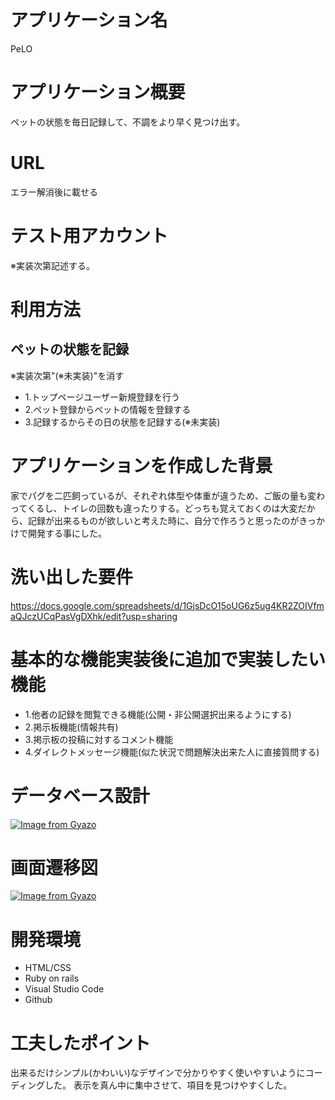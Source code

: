 # アプリケーション名
PeLO

# アプリケーション概要
ペットの状態を毎日記録して、不調をより早く見つけ出す。

# URL
エラー解消後に載せる

# テスト用アカウント
※実装次第記述する。

# 利用方法

## ペットの状態を記録
※実装次第"(※未実装)"を消す
- 1.トップページユーザー新規登録を行う
- 2.ペット登録からペットの情報を登録する
- 3.記録するからその日の状態を記録する(※未実装)

# アプリケーションを作成した背景
家でパグを二匹飼っているが、それぞれ体型や体重が違うため、ご飯の量も変わってくるし、トイレの回数も違ったりする。どっちも覚えておくのは大変だから、記録が出来るものが欲しいと考えた時に、自分で作ろうと思ったのがきっかけで開発する事にした。

# 洗い出した要件
https://docs.google.com/spreadsheets/d/1GjsDcO15oUG6z5ug4KR2ZOIVfmaQJczUCqPasVgDXhk/edit?usp=sharing

# 基本的な機能実装後に追加で実装したい機能
- 1.他者の記録を閲覧できる機能(公開・非公開選択出来るようにする)
- 2.掲示板機能(情報共有)
- 3.掲示板の投稿に対するコメント機能
- 4.ダイレクトメッセージ機能(似た状況で問題解決出来た人に直接質問する)

# データベース設計
[![Image from Gyazo](https://i.gyazo.com/70704c89a71c0b55e8d54025775d83b0.png)](https://gyazo.com/70704c89a71c0b55e8d54025775d83b0)

# 画面遷移図
[![Image from Gyazo](https://i.gyazo.com/a29d5b6fcb1f40c1629cec22ce9e5737.png)](https://gyazo.com/a29d5b6fcb1f40c1629cec22ce9e5737)

# 開発環境
- HTML/CSS
- Ruby on rails 
- Visual Studio Code
- Github

# 工夫したポイント
出来るだけシンプル(かわいい)なデザインで分かりやすく使いやすいようにコーディングした。
表示を真ん中に集中させて、項目を見つけやすくした。